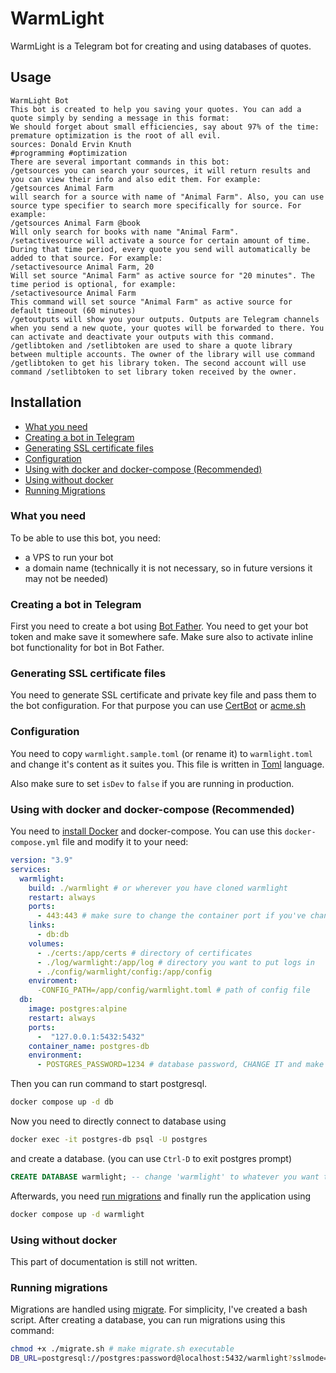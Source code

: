 # WarmLight
WarmLight is a Telegram bot for creating and using databases of quotes.

## Usage

```text
WarmLight Bot
This bot is created to help you saving your quotes. You can add a quote simply by sending a message in this format:
We should forget about small efficiencies, say about 97% of the time: premature optimization is the root of all evil.
sources: Donald Ervin Knuth
#programming #optimization 
There are several important commands in this bot:
/getsources you can search your sources, it will return results and you can view their info and also edit them. For example:
/getsources Animal Farm
will search for a source with name of "Animal Farm". Also, you can use source type specifier to search more specifically for source. For example:
/getsources Animal Farm @book
Will only search for books with name "Animal Farm".
/setactivesource will activate a source for certain amount of time. During that time period, every quote you send will automatically be added to that source. For example:
/setactivesource Animal Farm, 20
Will set source "Animal Farm" as active source for "20 minutes". The time period is optional, for example:
/setactivesource Animal Farm
This command will set source "Animal Farm" as active source for default timeout (60 minutes)
/getoutputs will show you your outputs. Outputs are Telegram channels when you send a new quote, your quotes will be forwarded to there. You can activate and deactivate your outputs with this command.
/getlibtoken and /setlibtoken are used to share a quote library between multiple accounts. The owner of the library will use command /getlibtoken to get his library token. The second account will use command /setlibtoken to set library token received by the owner.
```

## Installation
- [What you need](#what-you-need)
- [Creating a bot in Telegram](#creating-a-bot-in-telegram)
- [Generating SSL certificate files](#generating-ssl-certificate-files)
- [Configuration](#configuration)
- [Using with docker and docker-compose (Recommended)](#using-with-docker-and-docker-compose-recommended)
- [Using without docker](#using-without-docker)
- [Running Migrations](#running-migrations)

### What you need
To be able to use this bot, you need:
- a VPS to run your bot
- a domain name (technically it is not necessary, so in future versions it may not be needed)

### Creating a bot in Telegram
First you need to create a bot using [Bot Father](t.me/botfather). You need to get your bot token and make save it somewhere safe. Make sure also to activate inline bot functionality for bot in Bot Father. 

### Generating SSL certificate files
You need to generate SSL certificate and private key file and pass them to the bot configuration. For that purpose you can use [CertBot](https://certbot.eff.org/) or [acme.sh](acme.sh)

### Configuration
You need to copy `warmlight.sample.toml` (or rename it) to `warmlight.toml` and change it's content as it suites you. This file is written in [Toml](https://github.com/toml-lang/toml) language. 

Also make sure to set `isDev` to `false` if you are running in production.

### Using with docker and docker-compose (Recommended)
You need to [install Docker](https://docs.docker.com/engine/install/) and docker-compose. You can use this `docker-compose.yml` file and modify it to your need:
```yaml
version: "3.9"
services:
  warmlight:
    build: ./warmlight # or wherever you have cloned warmlight
    restart: always
    ports:
      - 443:443 # make sure to change the container port if you've changed it in 'warmlight.toml'
    links:
      - db:db
    volumes:
      - ./certs:/app/certs # directory of certificates
      - ./log/warmlight:/app/log # directory you want to put logs in
      - ./config/warmlight/config:/app/config
    enviroment:
      -CONFIG_PATH=/app/config/warmlight.toml # path of config file
  db:
    image: postgres:alpine
    restart: always
    ports:
      -  "127.0.0.1:5432:5432"
    container_name: postgres-db
    environment:
      - POSTGRES_PASSWORD=1234 # database password, CHANGE IT and make sure it matches password in 'warmlight.toml'
```

Then you can run command to start postgresql.
```bash 
docker compose up -d db
``` 
Now you need to directly connect to database using 
```bash 
docker exec -it postgres-db psql -U postgres
```
and create a database. (you can use `Ctrl-D` to exit postgres prompt)
```sql
CREATE DATABASE warmlight; -- change 'warmlight' to whatever you want the database name to be
```
Afterwards, you need [run migrations](#running-migrations) and finally run the application using
```bash
docker compose up -d warmlight
```

### Using without docker
This part of documentation is still not written.

### Running migrations
Migrations are handled using [migrate](https://github.com/golang-migrate/migrate/). For simplicity, I've created a bash script. After creating a database, you can run migrations using this command:
```bash
chmod +x ./migrate.sh # make migrate.sh executable
DB_URL=postgresql://postgres:password@localhost:5432/warmlight?sslmode=disable ./migrate.sh
```



